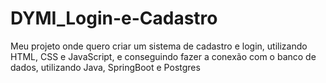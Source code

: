 # DYMI_Login-e-Cadastro
Meu projeto onde quero criar um sistema de cadastro e login, utilizando HTML, CSS e JavaScript, e conseguindo fazer a conexão com o banco de dados, utilizando Java, SpringBoot e Postgres
